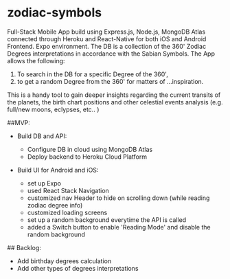 # zodiac-symbols

Full-Stack Mobile App build using Express.js, Node.js, MongoDB Atlas connected through Heroku and React-Native for both iOS and Android Frontend. Expo environment.
The DB is a collection of the 360' Zodiac Degrees interpretations in accordance with the Sabian Symbols. The App allows the following:

1) To search in the DB for a specific Degree of the 360',
2) to get a random Degree from the 360' for matters of ...inspiration.

This is a handy tool to gain deeper insights regarding the current transits of the planets, the birth chart positions and other celestial events analysis 
(e.g. full/new moons, eclypses, etc.. )


##MVP:
- Build DB and API:
  * Configure DB in cloud using MongoDB Atlas
  * Deploy backend to Heroku Cloud Platform

- Build UI for Android and iOS:
  * set up Expo
  * used React Stack Navigation
  * customized nav Header to hide on scrolling down (while reading zodiac degree info)
  * customized loading screens
  * set up a random background everytime the API is called
  * added a Switch button to enable 'Reading Mode' and disable the random background


## Backlog:
- Add birthday degrees calculation
- Add other types of degrees interpretations

